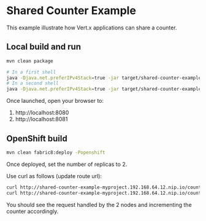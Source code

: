 # Shared Counter Example

This example illustrate how Vert.x applications can share a counter.


## Local build and run

```bash
mvn clean package

# In a first shell
java -Djava.net.preferIPv4Stack=true -jar target/shared-counter-example-1.0-SNAPSHOT.jar
# In a second shell
java -Djava.net.preferIPv4Stack=true -jar target/shared-counter-example-1.0-SNAPSHOT.jar --conf="{\"port\":8081}" 
```

Once launched, open your browser to:

1. http://localhost:8080
2. http://localhost:8081

## OpenShift build

```bash
mvn clean fabric8:deploy -Popenshift
```

Once deployed, set the number of replicas to 2.

Use curl as follows (update route url):

```bash
curl http://shared-counter-example-myproject.192.168.64.12.nip.io/counter/inc
curl http://shared-counter-example-myproject.192.168.64.12.nip.io/counter/inc
```

You should see the request handled by the 2 nodes and incrementing the counter accordingly.
